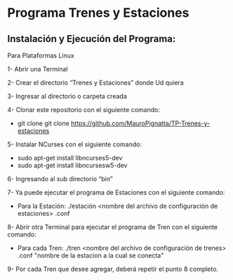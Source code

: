 # Programa Trenes y Estaciones

## Instalación y Ejecución del Programa:

Para Plataformas Linux

1-	Abrir una Terminal 

2-	Crear el directorio “Trenes y Estaciones” donde Ud quiera

3-	Ingresar al directorio o carpeta creada

4-	Clonar este repositorio con el siguiente comando: 
-	git clone git clone https://github.com/MauroPignatta/TP-Trenes-y-estaciones

5-	Instalar NCurses con el siguiente comando:
-	sudo apt-get install libncurses5-dev
-	sudo apt-get install libncursesw5-dev

6-	Ingresando al sub directorio “bin”

7-	Ya puede ejecutar el programa de Estaciones con el siguiente comando:
-	Para la Estación: ./estación <nombre del archivo de configuración de estaciones> .conf

8-	Abrir otra Terminal para ejecutar el programa de Tren con el siguiente comando:
-	Para cada Tren: ./tren <nombre del archivo de configuración de trenes> .conf
                  "nombre de la estacion a la cual se conecta"

9-	Por cada Tren que desee agregar, deberá repetir el punto 8 completo.
